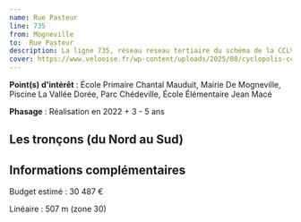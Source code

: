 ```yaml
---
name: Rue Pasteur
line: 735
from: Mogneville
to:  Rue Pasteur 
description: La ligne 735, réseau reseau tertiaire du schéma de la CCLVD (tronçon 135) concerne Mogneville - Rue Pasteur
cover: https://www.velooise.fr/wp-content/uploads/2025/08/cyclopolis-cclvd-135.jpg
---
```


**Point(s) d'intérêt** : École Primaire Chantal Mauduit, Mairie De Mogneville, Piscine La Vallée Dorée, Parc Chédeville, École Élémentaire Jean Macé

**Phasage** : Réalisation en 2022 + 3 - 5 ans

## Les tronçons (du Nord au Sud)

## Informations complémentaires

Budget estimé :  30 487 € 

Linéaire : 507 m (zone 30)

